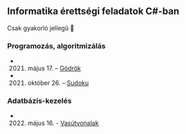 ## Informatika érettségi feladatok C#-ban
Csak gyakorló jellegű 🙂

### Programozás, algoritmizálás
 - 2021. május 17. – [Gödrök](programozas/godrok/)
 - 2021. október 26. – [Sudoku](programozas/sudoku/)

### Adatbázis-kezelés
 - 2022. május 16. - [Vasútvonalak](adatbazis/vasut/)